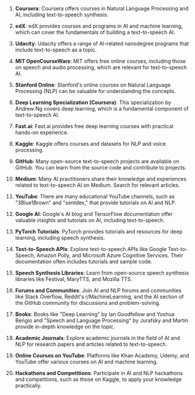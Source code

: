
1. **Coursera**: Coursera offers courses in Natural Language Processing and AI, including text-to-speech synthesis.

2. **edX**: edX provides courses and programs in AI and machine learning, which can cover the fundamentals of building a text-to-speech AI.

3. **Udacity**: Udacity offers a range of AI-related nanodegree programs that include text-to-speech as a topic.

4. **MIT OpenCourseWare**: MIT offers free online courses, including those on speech and audio processing, which are relevant for text-to-speech AI.

5. **Stanford Online**: Stanford's online courses on Natural Language Processing (NLP) can be valuable for understanding the concepts.

6. **Deep Learning Specialization (Coursera)**: This specialization by Andrew Ng covers deep learning, which is a fundamental component of text-to-speech AI.

7. **Fast.ai**: Fast.ai provides free deep learning courses with practical hands-on experience.

8. **Kaggle**: Kaggle offers courses and datasets for NLP and voice processing.

9. **GitHub**: Many open-source text-to-speech projects are available on GitHub. You can learn from the source code and contribute to projects.

10. **Medium**: Many AI practitioners share their knowledge and experiences related to text-to-speech AI on Medium. Search for relevant articles.

11. **YouTube**: There are many educational YouTube channels, such as "3Blue1Brown" and "sentdex," that provide tutorials on AI and NLP.

12. **Google AI**: Google's AI blog and TensorFlow documentation offer valuable insights and tutorials on AI, including text-to-speech.

13. **PyTorch Tutorials**: PyTorch provides tutorials and resources for deep learning, including speech synthesis.

14. **Text-to-Speech APIs**: Explore text-to-speech APIs like Google Text-to-Speech, Amazon Polly, and Microsoft Azure Cognitive Services. Their documentation often includes tutorials and sample code.

15. **Speech Synthesis Libraries**: Learn from open-source speech synthesis libraries like Festival, MaryTTS, and Mozilla TTS.

16. **Forums and Communities**: Join AI and NLP forums and communities like Stack Overflow, Reddit's r/MachineLearning, and the AI section of the GitHub community for discussions and problem-solving.

17. **Books**: Books like "Deep Learning" by Ian Goodfellow and Yoshua Bengio and "Speech and Language Processing" by Jurafsky and Martin provide in-depth knowledge on the topic.

18. **Academic Journals**: Explore academic journals in the field of AI and NLP for research papers and articles related to text-to-speech.

19. **Online Courses on YouTube**: Platforms like Khan Academy, Udemy, and YouTube offer various courses on AI and machine learning.

20. **Hackathons and Competitions**: Participate in AI and NLP hackathons and competitions, such as those on Kaggle, to apply your knowledge practically.

